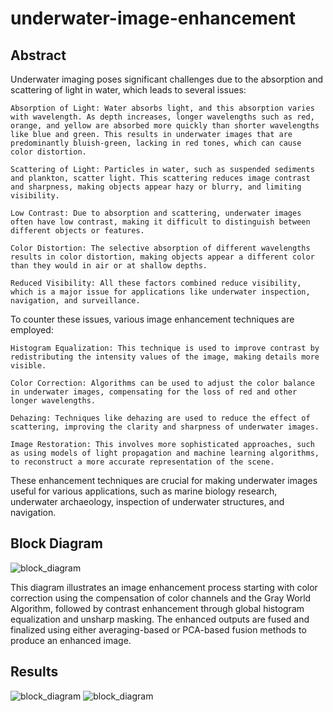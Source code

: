 # underwater-image-enhancement
## Abstract
Underwater imaging poses significant challenges due to the absorption and scattering of light in water, which leads to several issues:

    Absorption of Light: Water absorbs light, and this absorption varies with wavelength. As depth increases, longer wavelengths such as red, orange, and yellow are absorbed more quickly than shorter wavelengths like blue and green. This results in underwater images that are predominantly bluish-green, lacking in red tones, which can cause color distortion.

    Scattering of Light: Particles in water, such as suspended sediments and plankton, scatter light. This scattering reduces image contrast and sharpness, making objects appear hazy or blurry, and limiting visibility.

    Low Contrast: Due to absorption and scattering, underwater images often have low contrast, making it difficult to distinguish between different objects or features.

    Color Distortion: The selective absorption of different wavelengths results in color distortion, making objects appear a different color than they would in air or at shallow depths.

    Reduced Visibility: All these factors combined reduce visibility, which is a major issue for applications like underwater inspection, navigation, and surveillance.

To counter these issues, various image enhancement techniques are employed:

    Histogram Equalization: This technique is used to improve contrast by redistributing the intensity values of the image, making details more visible.

    Color Correction: Algorithms can be used to adjust the color balance in underwater images, compensating for the loss of red and other longer wavelengths.

    Dehazing: Techniques like dehazing are used to reduce the effect of scattering, improving the clarity and sharpness of underwater images.

    Image Restoration: This involves more sophisticated approaches, such as using models of light propagation and machine learning algorithms, to reconstruct a more accurate representation of the scene.

These enhancement techniques are crucial for making underwater images useful for various applications, such as marine biology research, underwater archaeology, inspection of underwater structures, and navigation.

## Block Diagram 
![block_diagram](https://github.com/sunnypriyadarshi81/Underwater-Image-Enhancement-using-Fusion/blob/main/images/block_diagram.png)

This diagram illustrates an image enhancement process starting with color correction using the compensation of color channels and the Gray World Algorithm, followed by contrast enhancement through global histogram equalization and unsharp masking. The enhanced outputs are fused and finalized using either averaging-based or PCA-based fusion methods to produce an enhanced image.

## Results
![block_diagram](https://github.com/sunnypriyadarshi81/Underwater-Image-Enhancement-using-Fusion/blob/main/images/result1.PNG)
![block_diagram](https://github.com/sunnypriyadarshi81/Underwater-Image-Enhancement-using-Fusion/blob/main/images/result2.PNG)





